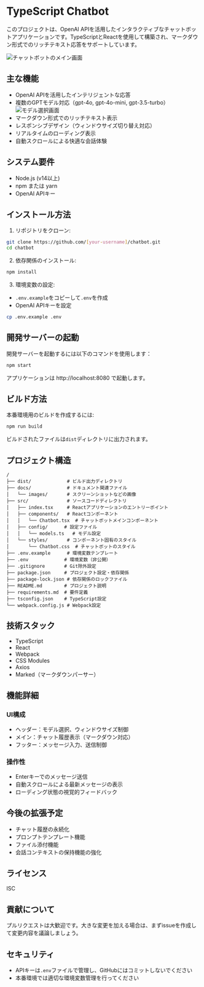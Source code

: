 # TypeScript Chatbot

このプロジェクトは、OpenAI APIを活用したインタラクティブなチャットボットアプリケーションです。TypeScriptとReactを使用して構築され、マークダウン形式でのリッチテキスト応答をサポートしています。

![チャットボットのメイン画面](docs/images/chat-screen.png)

## 主な機能

- OpenAI APIを活用したインテリジェントな応答
- 複数のGPTモデル対応（gpt-4o, gpt-4o-mini, gpt-3.5-turbo）
  ![モデル選択画面](docs/images/model-selection.png)
- マークダウン形式でのリッチテキスト表示
- レスポンシブデザイン（ウィンドウサイズ切り替え対応）
- リアルタイムのローディング表示
- 自動スクロールによる快適な会話体験

## システム要件

- Node.js (v14以上)
- npm または yarn
- OpenAI APIキー

## インストール方法

1. リポジトリをクローン:
```bash
git clone https://github.com/[your-username]/chatbot.git
cd chatbot
```

2. 依存関係のインストール:
```bash
npm install
```

3. 環境変数の設定:
- `.env.example`をコピーして`.env`を作成
- OpenAI APIキーを設定
```bash
cp .env.example .env
```

## 開発サーバーの起動

開発サーバーを起動するには以下のコマンドを使用します：

```bash
npm start
```

アプリケーションは http://localhost:8080 で起動します。

## ビルド方法

本番環境用のビルドを作成するには:

```bash
npm run build
```

ビルドされたファイルは`dist`ディレクトリに出力されます。

## プロジェクト構造

```
/
├── dist/             # ビルド出力ディレクトリ
├── docs/             # ドキュメント関連ファイル
│   └── images/       # スクリーンショットなどの画像
├── src/              # ソースコードディレクトリ
│   ├── index.tsx     # Reactアプリケーションのエントリーポイント
│   ├── components/   # Reactコンポーネント
│   │   └── Chatbot.tsx  # チャットボットメインコンポーネント
│   ├── config/      # 設定ファイル
│   │   └── models.ts   # モデル設定
│   └── styles/       # コンポーネント固有のスタイル
│       └── Chatbot.css  # チャットボットのスタイル
├── .env.example      # 環境変数テンプレート
├── .env             # 環境変数（非公開）
├── .gitignore       # Git除外設定
├── package.json     # プロジェクト設定・依存関係
├── package-lock.json # 依存関係のロックファイル
├── README.md        # プロジェクト説明
├── requirements.md  # 要件定義
├── tsconfig.json    # TypeScript設定
└── webpack.config.js # Webpack設定
```

## 技術スタック

- TypeScript
- React
- Webpack
- CSS Modules
- Axios
- Marked（マークダウンパーサー）

## 機能詳細

### UI構成
- ヘッダー：モデル選択、ウィンドウサイズ制御
- メイン：チャット履歴表示（マークダウン対応）
- フッター：メッセージ入力、送信制御

### 操作性
- Enterキーでのメッセージ送信
- 自動スクロールによる最新メッセージの表示
- ローディング状態の視覚的フィードバック

## 今後の拡張予定

- チャット履歴の永続化
- プロンプトテンプレート機能
- ファイル添付機能
- 会話コンテキストの保持機能の強化

## ライセンス

ISC

## 貢献について

プルリクエストは大歓迎です。大きな変更を加える場合は、まずissueを作成して変更内容を議論しましょう。

## セキュリティ

- APIキーは`.env`ファイルで管理し、GitHubにはコミットしないでください
- 本番環境では適切な環境変数管理を行ってください 